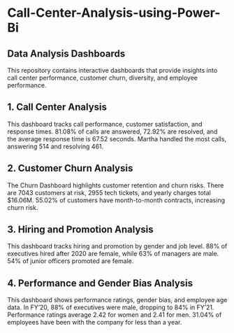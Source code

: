 # Call-Center-Analysis-using-Power-Bi
## Data Analysis Dashboards

This repository contains interactive dashboards that provide insights into call center performance, customer churn, diversity, and employee performance.

## 1. Call Center Analysis
This dashboard tracks call performance, customer satisfaction, and response times. 81.08% of calls are answered, 72.92% are resolved, and the average response time is 67.52 seconds. Martha handled the most calls, answering 514 and resolving 461.

## 2. Customer Churn Analysis
The Churn Dashboard highlights customer retention and churn risks. There are 7043 customers at risk, 2955 tech tickets, and yearly charges total $16.06M. 55.02% of customers have month-to-month contracts, increasing churn risk.

## 3. Hiring and Promotion Analysis
This dashboard tracks hiring and promotion by gender and job level. 88% of executives hired after 2020 are female, while 63% of managers are male. 54% of junior officers promoted are female.

## 4. Performance and Gender Bias Analysis
This dashboard shows performance ratings, gender bias, and employee age data. In FY’20, 88% of executives were male, dropping to 84% in FY’21. Performance ratings average 2.42 for women and 2.41 for men. 31.04% of employees have been with the company for less than a year.




